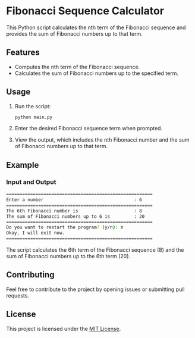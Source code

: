 # Fibonacci Sequence Calculator

This Python script calculates the nth term of the Fibonacci sequence and provides the sum of Fibonacci numbers up to that term.

## Features

- Computes the nth term of the Fibonacci sequence.
- Calculates the sum of Fibonacci numbers up to the specified term.

## Usage

1. Run the script:

   ```bash
   python main.py
   ```

2. Enter the desired Fibonacci sequence term when prompted.

3. View the output, which includes the nth Fibonacci number and the sum of Fibonacci numbers up to that term.

## Example

### Input and Output

```bash
=======================================================
Enter a number                                  : 6
=======================================================
The 6th Fibonacci number is                     : 8
The sum of Fibonacci numbers up to 6 is         : 20
=======================================================
Do you want to restart the program? (y/n): n
Okay, I will exit now.
=======================================================
```

The script calculates the 6th term of the Fibonacci sequence (8) and the sum of Fibonacci numbers up to the 6th term (20).

## Contributing

Feel free to contribute to the project by opening issues or submitting pull requests.

## License

This project is licensed under the [MIT License](/LICENSE).
